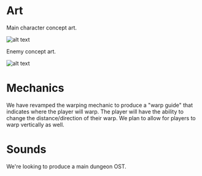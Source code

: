 # Art
Main character concept art.

![alt text](https://raw.githubusercontent.com/wf-game/wf-game.github.io/master/images/android.png)


Enemy concept art.

![alt text](https://raw.githubusercontent.com/wf-game/wf-game.github.io/master/images/enemy.jpg)

# Mechanics
We have revamped the warping mechanic to produce a "warp guide" that indicates where the player will warp.
The player will have the ability to change the distance/direction of their warp.
We plan to allow for players to warp vertically as well.

# Sounds
We're looking to produce a main dungeon OST.
